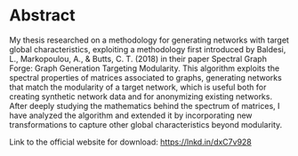 # Abstract
My thesis researched on a methodology for generating networks with target global characteristics, exploiting a methodology first introduced by Baldesi, L., Markopoulou, A., & Butts, C. T. (2018) in their paper Spectral Graph Forge: Graph Generation Targeting Modularity. This algorithm exploits the spectral properties of matrices associated to graphs, generating networks that match the modularity of a target network, which is useful both for creating synthetic network data and for anonymizing existing networks. After deeply studying the mathematics behind the spectrum of matrices, I have analyzed the algorithm and extended it by incorporating new transformations to capture other global characteristics beyond modularity.

Link to the official website for download: https://lnkd.in/dxC7v928 
